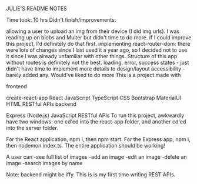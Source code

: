 JULIE'S README NOTES

Time took: 10 hrs Didn't finish/improvements:

allowing a user to upload an img from their device (I did img urls). I was reading up on blobs and Multer but didn't time to do more. If I could improve this project, I'd definitely do that first.
implementing react-router-dom: there were lots of changes since I last used it a year ago, so I decided not to use it since I was already unfamiliar with other things. Structure of this app without routes is definitely not the best.
loading, error, success states - just didn't have time to implement
more details to design/layout
accessibility - barely added any. Would've liked to do more
This is a project made with

frontend

create-react-app
React
JavaScript
TypeScript
CSS
Bootstrap
MaterialUI
HTML
RESTful APIs
backend

Express (Node.js)
JavaScript
RESTful APIs
To run this project, awkwardly have two windows: one cd'ed into the react-app folder, and another cd'ed into the server folder.

For the React application, npm i, then npm start. For the Express app, npm i, then nodemon index.ts. The entire application should be working!

A user can -see full list of images -add an image -edit an image -delete an image -search images by name

Note: backend might be iffy. This is is my first time writing REST APIs.
